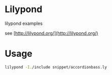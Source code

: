 # Lilypond
lilypond examples

see [http://lilypond.org/](http://lilypond.org/)

# Usage

```Bash
lilypond -I./include snippet/accordionbass.ly
```
